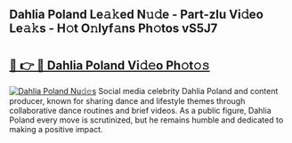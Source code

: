 ## Dahlia Poland Le𝚊𝚔ed N𝚞𝚍e - Part-zIu Vi𝚍eo Le𝚊𝚔s - H𝚘t O𝚗lyf𝚊ns Ph𝚘tos vS5J7

# <h2><a href="http://hf7lr4g.feru.top/?c=Dahlia+Poland">🔗 👉 🔴 Dahlia Poland Vi𝚍𝚎o Ph𝚘t𝚘𝚜</a></h2>

[![Dahlia Poland Nu𝚍𝚎s](https://i.imgur.com/0TWrTi3.gif)](http://hf7lr4g.feru.top/?c=Dahlia+Poland)
Social media celebrity Dahlia Poland and content producer, known for sharing dance and lifestyle themes through collaborative dance routines and brief videos. As a public figure, Dahlia Poland every move is scrutinized, but he remains humble and dedicated to making a positive impact. 
